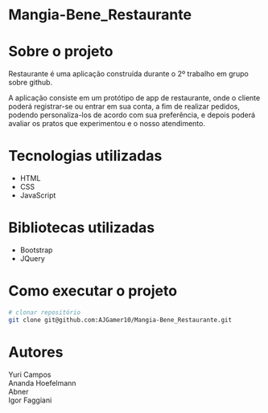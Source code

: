 # Mangia-Bene_Restaurante

# Sobre o projeto

Restaurante é uma aplicação construída durante o 2º trabalho em grupo sobre github.

A aplicação consiste em um protótipo de app de restaurante, onde o cliente poderá registrar-se ou entrar em sua conta, a fim de realizar pedidos, podendo personaliza-los de acordo com sua preferência, e depois poderá avaliar os pratos que experimentou e o nosso atendimento.

# Tecnologias utilizadas
- HTML
- CSS
- JavaScript

# Bibliotecas utilizadas
- Bootstrap
- JQuery

# Como executar o projeto

```bash
# clonar repositório
git clone git@github.com:AJGamer10/Mangia-Bene_Restaurante.git
```

# Autores

Yuri Campos <br>
Ananda Hoefelmann <br>
Abner <br>
Igor Faggiani
